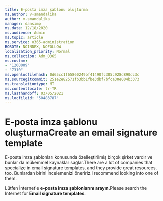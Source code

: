 ```yaml
---
title: E-posta imza şablonu oluşturma
ms.author: v-smandalika
author: v-smandalika
manager: dansimp
ms.date: 12/18/2020
ms.audience: Admin
ms.topic: article
ms.service: o365-administration
ROBOTS: NOINDEX, NOFOLLOW
localization_priority: Normal
ms.collection: Adm_O365
ms.custom:
- "1200009"
- "7310"
ms.openlocfilehash: 0d65cc1f65860249bf41490fc305c928d890dc3c
ms.sourcegitcommit: 251e2e82571fb3bb1fbe3dbf7bfca30e004b3373
ms.translationtype: MT
ms.contentlocale: tr-TR
ms.lasthandoff: 03/05/2021
ms.locfileid: "50483787"
---
```

# <a name="create-an-email-signature-template"></a><span data-ttu-id="4212a-102">E-posta imza şablonu oluşturma</span><span class="sxs-lookup"><span data-stu-id="4212a-102">Create an email signature template</span></span>

<span data-ttu-id="4212a-103">E-posta imza şablonları konusunda özelleştirilmiş birçok şirket vardır ve bunlar da mükemmel kaynaklar sağlar.</span><span class="sxs-lookup"><span data-stu-id="4212a-103">There are a lot of companies that specialize in email signature templates, and they provide great resources, too.</span></span> <span data-ttu-id="4212a-104">Bunlardan birini incelemenizi öneririz.</span><span class="sxs-lookup"><span data-stu-id="4212a-104">I recommend looking into one of them.</span></span>

<span data-ttu-id="4212a-105">Lütfen İnternet'e **e-posta imza şablonlarını arayın.**</span><span class="sxs-lookup"><span data-stu-id="4212a-105">Please search the Internet for **Email signature templates**.</span></span>